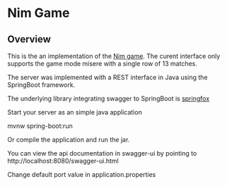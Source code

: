 # Nim Game


## Overview  
This is the an implementation of the [Nim game](https://en.wikipedia.org/wiki/Nim). 
The curent interface only supports the game mode misere with a single row of 13 matches.

The server was implemented with a REST interface in Java using the SpringBoot framework.  

The underlying library integrating swagger to SpringBoot is [springfox](https://github.com/springfox/springfox)  

Start your server as an simple java application

mvnw spring-boot:run

Or compile the application and run the jar.

You can view the api documentation in swagger-ui by pointing to  
http://localhost:8080/swagger-ui.html

Change default port value in application.properties
